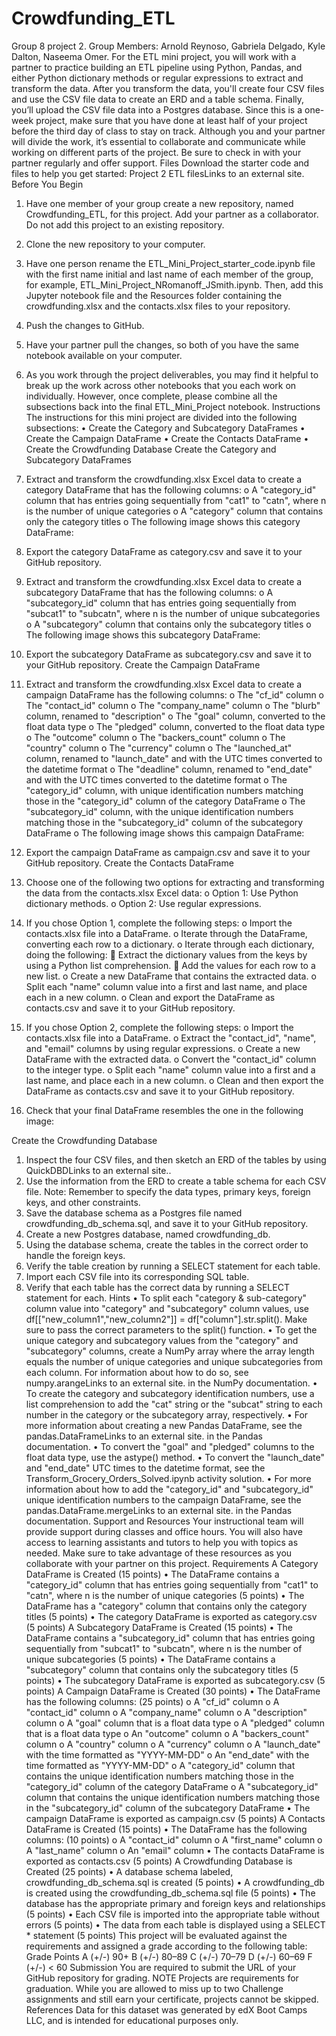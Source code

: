 # Crowdfunding_ETL
Group 8 project 2.
Group Members: Arnold Reynoso, Gabriela Delgado, Kyle Dalton, Naseema Omer. 
For the ETL mini project, you will work with a partner to practice building an ETL pipeline using Python, Pandas, and either Python dictionary methods or regular expressions to extract and transform the data. After you transform the data, you'll create four CSV files and use the CSV file data to create an ERD and a table schema. Finally, you’ll upload the CSV file data into a Postgres database.
Since this is a one-week project, make sure that you have done at least half of your project before the third day of class to stay on track.
Although you and your partner will divide the work, it’s essential to collaborate and communicate while working on different parts of the project. Be sure to check in with your partner regularly and offer support.
Files
Download the starter code and files to help you get started:
Project 2 ETL filesLinks to an external site.
Before You Begin
1.	Have one member of your group create a new repository, named Crowdfunding_ETL, for this project. Add your partner as a collaborator. Do not add this project to an existing repository.
2.	Clone the new repository to your computer.
3.	Have one person rename the ETL_Mini_Project_starter_code.ipynb file with the first name initial and last name of each member of the group, for example, ETL_Mini_Project_NRomanoff_JSmith.ipynb. Then, add this Jupyter notebook file and the Resources folder containing the crowdfunding.xlsx and the contacts.xlsx files to your repository.
4.	Push the changes to GitHub.
5.	Have your partner pull the changes, so both of you have the same notebook available on your computer.
6.	As you work through the project deliverables, you may find it helpful to break up the work across other notebooks that you each work on individually. However, once complete, please combine all the subsections back into the final ETL_Mini_Project notebook.
Instructions
The instructions for this mini project are divided into the following subsections:
•	Create the Category and Subcategory DataFrames
•	Create the Campaign DataFrame
•	Create the Contacts DataFrame
•	Create the Crowdfunding Database
Create the Category and Subcategory DataFrames
1.	Extract and transform the crowdfunding.xlsx Excel data to create a category DataFrame that has the following columns:
o	A "category_id" column that has entries going sequentially from "cat1" to "catn", where n is the number of unique categories
o	A "category" column that contains only the category titles
o	The following image shows this category DataFrame:
 
2.	Export the category DataFrame as category.csv and save it to your GitHub repository.
3.	Extract and transform the crowdfunding.xlsx Excel data to create a subcategory DataFrame that has the following columns:
o	A "subcategory_id" column that has entries going sequentially from "subcat1" to "subcatn", where n is the number of unique subcategories
o	A "subcategory" column that contains only the subcategory titles
o	The following image shows this subcategory DataFrame:
 
4.	Export the subcategory DataFrame as subcategory.csv and save it to your GitHub repository.
Create the Campaign DataFrame
1.	Extract and transform the crowdfunding.xlsx Excel data to create a campaign DataFrame has the following columns:
o	The "cf_id" column
o	The "contact_id" column
o	The "company_name" column
o	The "blurb" column, renamed to "description"
o	The "goal" column, converted to the float data type
o	The "pledged" column, converted to the float data type
o	The "outcome" column
o	The "backers_count" column
o	The "country" column
o	The "currency" column
o	The "launched_at" column, renamed to "launch_date" and with the UTC times converted to the datetime format
o	The "deadline" column, renamed to "end_date" and with the UTC times converted to the datetime format
o	The "category_id" column, with unique identification numbers matching those in the "category_id" column of the category DataFrame
o	The "subcategory_id" column, with the unique identification numbers matching those in the "subcategory_id" column of the subcategory DataFrame
o	The following image shows this campaign DataFrame:
 
2.	Export the campaign DataFrame as campaign.csv and save it to your GitHub repository.
Create the Contacts DataFrame
1.	Choose one of the following two options for extracting and transforming the data from the contacts.xlsx Excel data:
o	Option 1: Use Python dictionary methods.
o	Option 2: Use regular expressions.
2.	If you chose Option 1, complete the following steps:
o	Import the contacts.xlsx file into a DataFrame.
o	Iterate through the DataFrame, converting each row to a dictionary.
o	Iterate through each dictionary, doing the following:
	Extract the dictionary values from the keys by using a Python list comprehension.
	Add the values for each row to a new list.
o	Create a new DataFrame that contains the extracted data.
o	Split each "name" column value into a first and last name, and place each in a new column.
o	Clean and export the DataFrame as contacts.csv and save it to your GitHub repository.
3.	If you chose Option 2, complete the following steps:
o	Import the contacts.xlsx file into a DataFrame.
o	Extract the "contact_id", "name", and "email" columns by using regular expressions.
o	Create a new DataFrame with the extracted data.
o	Convert the "contact_id" column to the integer type.
o	Split each "name" column value into a first and a last name, and place each in a new column.
o	Clean and then export the DataFrame as contacts.csv and save it to your GitHub repository.
4.	Check that your final DataFrame resembles the one in the following image:
 
Create the Crowdfunding Database
1.	Inspect the four CSV files, and then sketch an ERD of the tables by using QuickDBDLinks to an external site..
2.	Use the information from the ERD to create a table schema for each CSV file.
Note: Remember to specify the data types, primary keys, foreign keys, and other constraints.
3.	Save the database schema as a Postgres file named crowdfunding_db_schema.sql, and save it to your GitHub repository.
4.	Create a new Postgres database, named crowdfunding_db.
5.	Using the database schema, create the tables in the correct order to handle the foreign keys.
6.	Verify the table creation by running a SELECT statement for each table.
7.	Import each CSV file into its corresponding SQL table.
8.	Verify that each table has the correct data by running a SELECT statement for each.
Hints
•	To split each "category & sub-category" column value into "category" and "subcategory" column values, use df[["new_column1","new_column2"]] = df["column"].str.split(). Make sure to pass the correct parameters to the split() function.
•	To get the unique category and subcategory values from the "category" and "subcategory" columns, create a NumPy array where the array length equals the number of unique categories and unique subcategories from each column. For information about how to do so, see numpy.arangeLinks to an external site. in the NumPy documentation.
•	To create the category and subcategory identification numbers, use a list comprehension to add the "cat" string or the "subcat" string to each number in the category or the subcategory array, respectively.
•	For more information about creating a new Pandas DataFrame, see the pandas.DataFrameLinks to an external site. in the Pandas documentation.
•	To convert the "goal" and "pledged" columns to the float data type, use the astype() method.
•	To convert the "launch_date" and "end_date" UTC times to the datetime format, see the Transform_Grocery_Orders_Solved.ipynb activity solution.
•	For more information about how to add the "category_id" and "subcategory_id" unique identification numbers to the campaign DataFrame, see the pandas.DataFrame.mergeLinks to an external site. in the Pandas documentation.
Support and Resources
Your instructional team will provide support during classes and office hours. You will also have access to learning assistants and tutors to help you with topics as needed. Make sure to take advantage of these resources as you collaborate with your partner on this project.
Requirements
A Category DataFrame is Created (15 points)
•	The DataFrame contains a "category_id" column that has entries going sequentially from "cat1" to "catn", where n is the number of unique categories (5 points)
•	The DataFrame has a "category" column that contains only the category titles (5 points)
•	The category DataFrame is exported as category.csv (5 points)
A Subcategory DataFrame is Created (15 points)
•	The DataFrame contains a "subcategory_id" column that has entries going sequentially from "subcat1" to "subcatn", where n is the number of unique subcategories (5 points)
•	The DataFrame contains a "subcategory" column that contains only the subcategory titles (5 points)
•	The subcategory DataFrame is exported as subcategory.csv (5 points)
A Campaign DataFrame is Created (30 points)
•	The DataFrame has the following columns: (25 points)
o	A "cf_id" column
o	A "contact_id" column
o	A "company_name" column
o	A "description" column
o	A "goal" column that is a float data type
o	A "pledged" column that is a float data type
o	An "outcome" column
o	A "backers_count" column
o	A "country" column
o	A "currency" column
o	A "launch_date" with the time formatted as "YYYY-MM-DD"
o	An "end_date" with the time formatted as "YYYY-MM-DD"
o	A "category_id" column that contains the unique identification numbers matching those in the "category_id" column of the category DataFrame
o	A "subcategory_id" column that contains the unique identification numbers matching those in the "subcategory_id" column of the subcategory DataFrame
•	The campaign DataFrame is exported as campaign.csv (5 points)
A Contacts DataFrame is Created (15 points)
•	The DataFrame has the following columns: (10 points)
o	A "contact_id" column
o	A "first_name" column
o	A "last_name" column
o	An "email" column
•	The contacts DataFrame is exported as contacts.csv (5 points)
A Crowdfunding Database is Created (25 points)
•	A database schema labeled, crowdfunding_db_schema.sql is created (5 points)
•	A crowdfunding_db is created using the crowdfunding_db_schema.sql file (5 points)
•	The database has the appropriate primary and foreign keys and relationships (5 points)
•	Each CSV file is imported into the appropriate table without errors (5 points)
•	The data from each table is displayed using a SELECT * statement (5 points)
This project will be evaluated against the requirements and assigned a grade according to the following table:
Grade	Points
A (+/-)	90+
B (+/-)	80–89
C (+/-)	70–79
D (+/-)	60–69
F (+/-)	< 60
Submission
You are required to submit the URL of your GitHub repository for grading.
NOTE
Projects are requirements for graduation. While you are allowed to miss up to two Challenge assignments and still earn your certificate, projects cannot be skipped.
References
Data for this dataset was generated by edX Boot Camps LLC, and is intended for educational purposes only.

